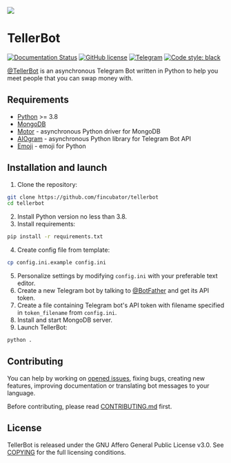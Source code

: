 ![](https://i.imgur.com/cPUUcTw.jpg)

# TellerBot
[![Documentation Status](https://readthedocs.org/projects/tellerbot/badge/?version=latest)](https://tellerbot.readthedocs.io/en/latest/?badge=latest)
[![GitHub license](https://img.shields.io/github/license/fincubator/tellerbot)](https://github.com/PreICO/tellerbot/blob/escrow/COPYING)
[![Telegram](https://img.shields.io/badge/Telegram-tellerchat-blue?logo=telegram)](https://t.me/tellerchat)
[![Code style: black](https://img.shields.io/badge/code%20style-black-000000.svg)](https://github.com/psf/black)

[@TellerBot](https://t.me/TellerBot) is an asynchronous Telegram Bot written in Python to help you meet people that you can swap money with.


## Requirements
* [Python](https://www.python.org/downloads) >= 3.8
* [MongoDB](https://docs.mongodb.com/manual/installation/)
* [Motor](https://github.com/mongodb/motor) - asynchronous Python driver for MongoDB
* [AIOgram](https://github.com/aiogram/aiogram) - asynchronous Python library for Telegram Bot API
* [Emoji](https://github.com/carpedm20/emoji) - emoji for Python


## Installation and launch
1. Clone the repository:
```bash
git clone https://github.com/fincubator/tellerbot
cd tellerbot
```
2. Install Python version no less than 3.8.
3. Install requirements:
```bash
pip install -r requirements.txt
```
4. Create config file from template:
```bash
cp config.ini.example config.ini
```
5. Personalize settings by modifying ```config.ini``` with your preferable text editor.
6. Create a new Telegram bot by talking to [@BotFather](https://t.me/BotFather) and get its API token.
7. Create a file containing Telegram bot's API token with filename specified in ```token_filename``` from ```config.ini```.
8. Install and start MongoDB server.
9. Launch TellerBot:
```bash
python .
```

## Contributing
You can help by working on [opened issues](https://github.com/fincubator/tellerbot/issues), fixing bugs, creating new features, improving documentation or translating bot messages to your language.

Before contributing, please read [CONTRIBUTING.md](https://github.com/fincubator/tellerbot/blob/master/CONTRIBUTING.md) first.


## License
TellerBot is released under the GNU Affero General Public License v3.0. See [COPYING](https://github.com/fincubator/tellerbot/blob/master/COPYING) for the full licensing conditions.
